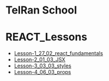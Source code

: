 # TelRan School

# REACT_Lessons

- [Lesson-1_27_02_react_fundamentals](https://github.com/AlexDolz/REACT_Lessons/tree/main/lesson_1_27_02)
- [Lesson-2_01_03_JSX](https://github.com/AlexDolz/REACT_Lessons/tree/main/lesson_1_27_02)
- [Lesson-3_03_03_styles](https://github.com/AlexDolz/REACT_Lessons/tree/main/lesson_3_03_03_styles)
- [Lesson-4_06_03_props](https://github.com/AlexDolz/REACT_Lessons/tree/main/lesson_4_06_03_props)
